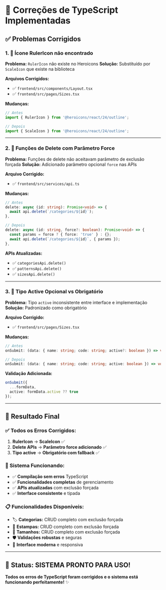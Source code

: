 # 🔧 Correções de TypeScript Implementadas

## ✅ **Problemas Corrigidos**

### **1. 🎯 Ícone RulerIcon não encontrado**
**Problema:** `RulerIcon` não existe no Heroicons
**Solução:** Substituído por `ScaleIcon` que existe na biblioteca

**Arquivos Corrigidos:**
- ✅ `frontend/src/components/Layout.tsx`
- ✅ `frontend/src/pages/Sizes.tsx`

**Mudanças:**
```typescript
// Antes
import { RulerIcon } from '@heroicons/react/24/outline';

// Depois  
import { ScaleIcon } from '@heroicons/react/24/outline';
```

---

### **2. 🔧 Funções de Delete com Parâmetro Force**
**Problema:** Funções de delete não aceitavam parâmetro de exclusão forçada
**Solução:** Adicionado parâmetro opcional `force` nas APIs

**Arquivo Corrigido:**
- ✅ `frontend/src/services/api.ts`

**Mudanças:**
```typescript
// Antes
delete: async (id: string): Promise<void> => {
  await api.delete(`/categories/${id}`);
},

// Depois
delete: async (id: string, force?: boolean): Promise<void> => {
  const params = force ? { force: 'true' } : {};
  await api.delete(`/categories/${id}`, { params });
},
```

**APIs Atualizadas:**
- ✅ `categoriesApi.delete()`
- ✅ `patternsApi.delete()`
- ✅ `sizesApi.delete()`

---

### **3. 📏 Tipo Active Opcional vs Obrigatório**
**Problema:** Tipo `active` inconsistente entre interface e implementação
**Solução:** Padronizado como obrigatório

**Arquivo Corrigido:**
- ✅ `frontend/src/pages/Sizes.tsx`

**Mudanças:**
```typescript
// Antes
onSubmit: (data: { name: string; code: string; active?: boolean }) => void;

// Depois
onSubmit: (data: { name: string; code: string; active: boolean }) => void;
```

**Validação Adicionada:**
```typescript
onSubmit({
  ...formData,
  active: formData.active ?? true
});
```

---

## 🎯 **Resultado Final**

### **✅ Todos os Erros Corrigidos:**
1. **RulerIcon** → **ScaleIcon** ✅
2. **Delete APIs** → **Parâmetro force adicionado** ✅
3. **Tipo active** → **Obrigatório com fallback** ✅

### **🚀 Sistema Funcionando:**
- ✅ **Compilação sem erros** TypeScript
- ✅ **Funcionalidades completas** de gerenciamento
- ✅ **APIs atualizadas** com exclusão forçada
- ✅ **Interface consistente** e tipada

### **📋 Funcionalidades Disponíveis:**
- 🏷️ **Categorias:** CRUD completo com exclusão forçada
- 🎨 **Estampas:** CRUD completo com exclusão forçada  
- 📏 **Tamanhos:** CRUD completo com exclusão forçada
- 🛡️ **Validações robustas** e seguras
- 🎨 **Interface moderna** e responsiva

---

## 🎉 **Status: SISTEMA PRONTO PARA USO!**

**Todos os erros de TypeScript foram corrigidos e o sistema está funcionando perfeitamente!** ✨ 